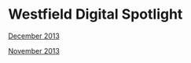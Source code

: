 Westfield Digital Spotlight
===========================
[December 2013](http://www.worldofanarchy.com/westfield/digital-spotlight/2013-12/)

[November 2013](http://www.worldofanarchy.com/westfield/digital-spotlight/2013-11/)